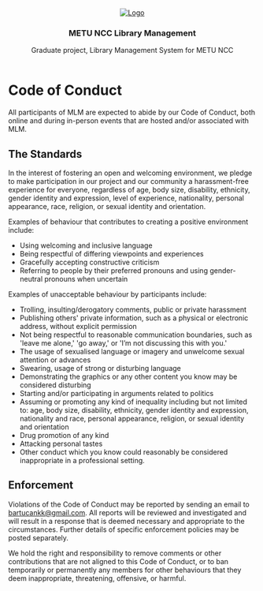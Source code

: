 <br/>
<p align="center">
  <a href="https://github.com/bartucank/mlm">
    <img src="https://www.metu.edu.tr/system/files/logo_orj/3/3.8.png" alt="Logo" >
  </a>

  <h3 align="center">METU NCC Library Management</h3>

  <p align="center">
    Graduate project, Library Management System for METU NCC
    <br/>
    <br/>
  </p>
</p>

# Code of Conduct

All participants of MLM are expected to abide by our Code of Conduct, both online and during in-person events that are hosted and/or associated with MLM.


## The Standards

In the interest of fostering an open and welcoming environment, we pledge to make participation in our project and our community a harassment-free experience for everyone, regardless of age, body size, disability, ethnicity, gender identity and expression, level of experience, nationality, personal appearance, race, religion, or sexual identity and orientation.


Examples of behaviour that contributes to creating a positive environment include:
  * Using welcoming and inclusive language
  * Being respectful of differing viewpoints and experiences
  * Gracefully accepting constructive criticism
  * Referring to people by their preferred pronouns and using gender-neutral pronouns when uncertain

Examples of unacceptable behaviour by participants include:
  * Trolling, insulting/derogatory comments, public or private harassment
  * Publishing others' private information, such as a physical or electronic address, without explicit permission
  * Not being respectful to reasonable communication boundaries, such as 'leave me alone,' 'go away,' or 'I’m not discussing this with you.'
  * The usage of sexualised language or imagery and unwelcome sexual attention or advances
  * Swearing, usage of strong or disturbing language
  * Demonstrating the graphics or any other content you know may be considered disturbing
  * Starting and/or participating in arguments related to politics
  * Assuming or promoting any kind of inequality including but not limited to: age, body size, disability, ethnicity, gender identity and expression, nationality and race, personal appearance, religion, or sexual identity and orientation
  * Drug promotion of any kind
  * Attacking personal tastes
  * Other conduct which you know could reasonably be considered inappropriate in a professional setting.

 ## Enforcement
 Violations of the Code of Conduct may be reported by sending an email to bartucankk@gmail.com. All reports will be reviewed and investigated and will result in a response that is deemed necessary and appropriate to the circumstances. Further details of specific enforcement policies may be posted separately.

We hold the right and responsibility to remove comments or other contributions that are not aligned to this Code of Conduct, or to ban temporarily or permanently any members for other behaviours that they deem inappropriate, threatening, offensive, or harmful.
